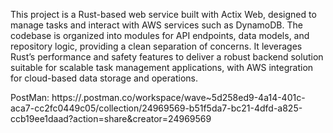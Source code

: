 This project is a Rust-based web service built with Actix Web, designed to manage tasks and interact with AWS services such as DynamoDB. The codebase is organized into modules for API endpoints, data models, and repository logic, providing a clean separation of concerns. It leverages Rust’s performance and safety features to deliver a robust backend solution suitable for scalable task management applications, with AWS integration for cloud-based data storage and operations.



PostMan: https://.postman.co/workspace/wave~5d258ed9-4a14-401c-aca7-cc2fc0449c05/collection/24969569-b51f5da7-bc21-4dfd-a825-ccb19ee1daad?action=share&creator=24969569
